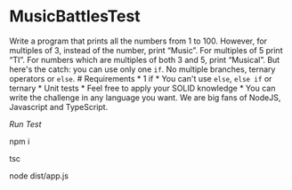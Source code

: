 # MusicBattlesTest
Write a program that prints all the numbers from 1 to 100. However, for multiples of 3, instead of the number, print “Music”. For multiples of 5 print “TI”. For numbers which are multiples of both 3 and 5, print “Musical”. But here's the catch: you can use only one `if`. No multiple branches, ternary operators or `else`. # Requirements * 1 if * You can't use `else`, `else if` or ternary * Unit tests * Feel free to apply your SOLID knowledge * You can write the challenge in any language you want. We are big fans of NodeJS, Javascript and TypeScript.

*Run Test*

npm i

tsc

node dist/app.js



